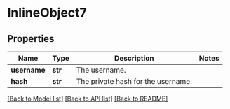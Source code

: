 # InlineObject7

## Properties
Name | Type | Description | Notes
------------ | ------------- | ------------- | -------------
**username** | **str** | The username. | 
**hash** | **str** | The private hash for the username. | 

[[Back to Model list]](../README.md#documentation-for-models) [[Back to API list]](../README.md#documentation-for-api-endpoints) [[Back to README]](../README.md)


